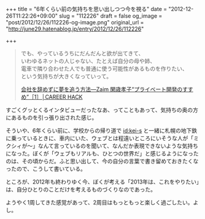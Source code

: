 +++
title = "6年くらい前の気持ちを思い出しつつ今を視る"
date = "2012-12-26T11:22:26+09:00"
slug = "112226"
draft = false
og_image = "post/2012/12/26/112226-og-image.png"
original_url = "http://june29.hatenablog.jp/entry/2012/12/26/112226"

+++

<p></p>
<blockquote>でも、やっているうちにだんだんと欲が出てきて、<br>
いわゆるネットの人じゃない、たとえば自分の母や姉、<br>
電車で隣り合わせた人でも普通に使う可能性があるものを作りたい、<br>
という気持ちが大きくなっていって。<p><a class="quote" href="http://careerhack.en-japan.com/report/detail/76" title="会社を辞めずに夢を追う方法―Zaim 閑歳孝子“プライベート開発のすすめ”［1］│CAREER HACK">会社を辞めずに夢を追う方法―Zaim 閑歳孝子“プライベート開発のすすめ”［1］│CAREER HACK</a><br>
</p>
</blockquote>
<p>すごくグッとくるインタビューだったなあ、ってこともあって、気持ちの奥の方にあるものを引っ張り出された感じ。</p>
<p>そういや、6年くらい前に、学校からの帰り道で <a href="http://blog.hatena.ne.jp/kei-s/">id:kei-s</a> と一緒に札幌の地下鉄に乗っているときに、車内にいた、ウェブとは程遠いところにいそうな人が「ミクシィが〜」なんて言っているのを聞いて、なんだか表現できないような気持ちになった。ぼくが「ウェブもリアルも、ひとつの世界だ」と感じるようになったのは、その頃からだ。ふと思い出して、今の自分の言葉で書き留めておきたくなったので、こうして書いている。</p>
<p>ところが、2012年も終わりゆく今、ぼくが考える「2013年は、これをやりたい」は、自分ひとりのことだけを考えるものづくりなのであった。</p>
<p>ようやく1周してきた感覚があって、2周目はもっともっと楽しく過ごしたい。よし。</p>
